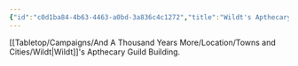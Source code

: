 ```yaml
---
{"id":"c0d1ba84-4b63-4463-a0bd-3a836c4c1272","title":"Wildt's Apthecary Guild Building","description":"Wildt's Apthecary Guild Building.","publish":true,"date_created":"Sunday, July 2nd 2023, 3:15:45 pm","date_modified":"Wednesday, April 10th 2024, 8:44:09 pm","cssclasses":["mado-heading"],"path":"Tabletop/Campaigns/And A Thousand Years More/Location/Towns and Cities/Landmarks/Wildt/Wildt's Apthecary Guild Building.md","permalink":"/tabletop/campaigns/and-a-thousand-years-more/location/towns-and-cities/landmarks/wildt/wildt-s-apthecary-guild-building/","PassFrontmatter":true}
---
```



[[Tabletop/Campaigns/And A Thousand Years More/Location/Towns and Cities/Wildt\|Wildt]]'s Apthecary Guild Building.
